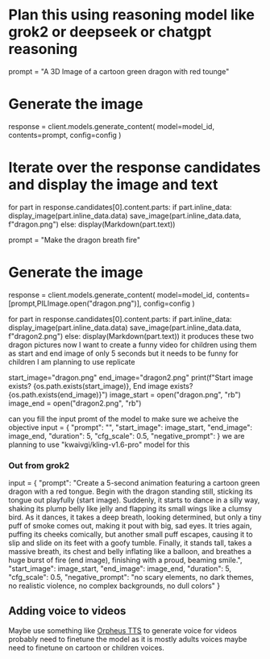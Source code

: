 # Plan this using reasoning model like grok2 or deepseek or chatgpt reasoning

prompt = "A 3D Image of a cartoon green dragon with red tounge"

# Generate the image
response = client.models.generate_content(
    model=model_id,
    contents=prompt,
    config=config
)


# Iterate over the response candidates and display the image and text
for part in response.candidates[0].content.parts:
    if part.inline_data:
        display_image(part.inline_data.data)
        save_image(part.inline_data.data, f"dragon.png")
    else:
        display(Markdown(part.text))


prompt = "Make the dragon breath fire"

# Generate the image
response = client.models.generate_content(
    model=model_id,
    contents=[prompt,PILImage.open("dragon.png")],
    config=config
)

for part in response.candidates[0].content.parts:
    if part.inline_data:
        display_image(part.inline_data.data)
        save_image(part.inline_data.data, f"dragon2.png")
    else:
        display(Markdown(part.text))
it produces these two dragon pictures now I want to create a funny video for children using them as start and end image of only 5 seconds but it needs to be funny for children I am planning to use replicate

start_image="dragon.png"
end_image="dragon2.png"
print(f"Start image exists? {os.path.exists(start_image)}, End image exists? {os.path.exists(end_image)}")
image_start = open("dragon.png", "rb")
image_end = open("dragon2.png", "rb")

can you fill the input promt of the model to make sure we acheive the objective 
input = {
    "prompt": "",
    "start_image": image_start,
    "end_image": image_end,
    "duration": 5,
    "cfg_scale": 0.5,
    "negative_prompt": 
} we are planning to use "kwaivgi/kling-v1.6-pro" model for this 

### Out from grok2 
input = {
    "prompt": "Create a 5-second animation featuring a cartoon green dragon with a red tongue. Begin with the dragon standing still, sticking its tongue out playfully (start image). Suddenly, it starts to dance in a silly way, shaking its plump belly like jelly and flapping its small wings like a clumsy bird. As it dances, it takes a deep breath, looking determined, but only a tiny puff of smoke comes out, making it pout with big, sad eyes. It tries again, puffing its cheeks comically, but another small puff escapes, causing it to slip and slide on its feet with a goofy tumble. Finally, it stands tall, takes a massive breath, its chest and belly inflating like a balloon, and breathes a huge burst of fire (end image), finishing with a proud, beaming smile.",
    "start_image": image_start,
    "end_image": image_end,
    "duration": 5,
    "cfg_scale": 0.5,
    "negative_prompt": "no scary elements, no dark themes, no realistic violence, no complex backgrounds, no dull colors"
}

## Adding voice to videos

Maybe use something like [Orpheus TTS](https://github.com/canopyai/Orpheus-TTS) to generate voice for videos probably need to finetune the model as it is mostly adults voices maybe need to finetune on cartoon or children voices.